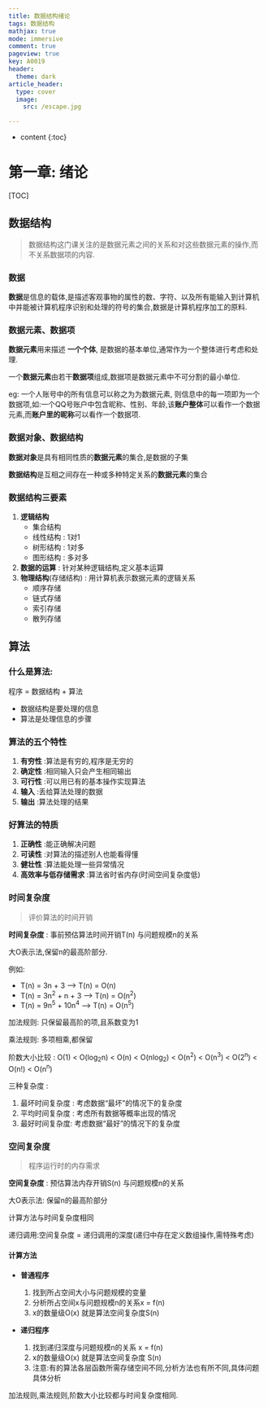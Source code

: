 ```yaml
---
title: 数据结构绪论
tags: 数据结构
mathjax: true
mode: immersive
comment: true
pageview: true
key: A0019
header:
  theme: dark
article_header:
  type: cover
  image:
    src: /escape.jpg

---
```



* content
{:toc}


# 第一章: 绪论

[TOC]

## 数据结构

> 数据结构这门课关注的是数据元素之间的关系和对这些数据元素的操作,而不关系数据项的内容.

### 数据

**数据**是信息的载体,是描述客观事物的属性的数、字符、以及所有能输入到计算机中并能被计算机程序识别和处理的符号的集合,数据是计算机程序加工的原料.

### 数据元素、数据项

**数据元素**用来描述 **一个个体**, 是数据的基本单位,通常作为一个整体进行考虑和处理.

一个**数据元素**由若干**数据项**组成,数据项是数据元素中不可分割的最小单位.

eg: 一个人账号中的所有信息可以称之为为数据元素, 则信息中的每一项即为一个数据项,如:一个QQ号账户中包含昵称、性别、年龄,该**账户整体**可以看作一个数据元素,而**账户里的昵称**可以看作一个数据项.

### 数据对象、数据结构

**数据对象**是具有相同性质的**数据元素**的集合,是数据的子集

**数据结构**是互相之间存在一种或多种特定关系的**数据元素**的集合

### 数据结构三要素

1. **逻辑结构** 
   * 集合结构
   * 线性结构 : 1对1
   * 树形结构 : 1对多
   * 图形结构 : 多对多
2. **数据的运算** : 针对某种逻辑结构,定义基本运算
3. **物理结构**(存储结构) : 用计算机表示数据元素的逻辑关系
   * 顺序存储
   * 链式存储
   * 索引存储
   * 散列存储



## 算法

### 什么是算法: 

程序 = 数据结构 + 算法

* 数据结构是要处理的信息
* 算法是处理信息的步骤

### 算法的五个特性

1. **有穷性** :算法是有穷的,程序是无穷的
2. **确定性** :相同输入只会产生相同输出 
3. **可行性** :可以用已有的基本操作实现算法
4. **输入** :丢给算法处理的数据
5. **输出** :算法处理的结果

### 好算法的特质

1. **正确性** :能正确解决问题
2. **可读性** :对算法的描述别人也能看得懂
3. **健壮性** :算法能处理一些异常情况
4. **高效率与低存储需求** :算法省时省内存(时间空间复杂度低)

### 时间复杂度

> 评价算法的时间开销

**时间复杂度** : 事前预估算法时间开销T(n) 与问题规模n的关系

大O表示法,保留n的最高阶部分.

例如: 

* T(n) = 3n + 3         --> T(n) = O(n)
* T(n) = 3n<sup>2</sup> + n + 3 --> T(n) = O(n<sup>2</sup>) 
* T(n) = 9n<sup>5</sup> + 10n<sup>4</sup> --> T(n) = O(n<sup>5</sup>)

加法规则: 只保留最高阶的项,且系数变为1

乘法规则: 多项相乘,都保留

阶数大小比较 : O(1) < O(log<sub>2</sub>n) < O(n) < O(nlog<sub>2</sub>) < O(n<sup>2</sup>) < O(n<sup>3</sup>) < O(2<sup>n</sup>) < O(n!) < O(n<sup>n</sup>)

三种复杂度 :

1. 最坏时间复杂度 : 考虑数据“最坏”的情况下的复杂度
2. 平均时间复杂度 : 考虑所有数据等概率出现的情况
3. 最好时间复杂度: 考虑数据“最好”的情况下的复杂度

### 空间复杂度

> 程序运行时的内存需求

**空间复杂度** : 预估算法内存开销S(n) 与问题规模n的关系

大O表示法: 保留n的最高阶部分

计算方法与时间复杂度相同

递归调用:空间复杂度 = 递归调用的深度(递归中存在定义数组操作,需特殊考虑)

#### 计算方法 

* **普通程序**
  1. 找到所占空间大小与问题规模的变量
  2. 分析所占空间x与问题规模n的关系x = f(n)
  3. x的数量级O(x) 就是算法空间复杂度S(n)

* **递归程序**
  1. 找到递归深度与问题规模n的关系 x = f(n)
  2. x的数量级O(x) 就是算法空间复杂度 S(n)
  3. 注意:有的算法各层函数所需存储空间不同,分析方法也有所不同,具体问题具体分析

加法规则,乘法规则,阶数大小比较都与时间复杂度相同.